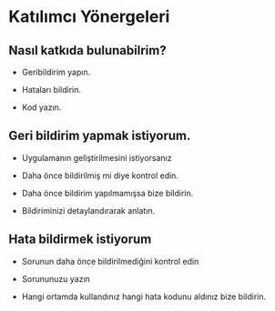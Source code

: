 # Katılımcı Yönergeleri

## Nasıl katkıda bulunabilrim?

- Geribildirim yapın.

- Hataları bildirin.

- Kod yazın.

## Geri bildirim yapmak istiyorum.

- Uygulamanın geliştirilmesini istiyorsanız

- Daha önce bildirilmiş mi diye kontrol edin.

- Daha önce bildirim yapılmamışsa bize bildirin.

- Bildiriminizi detaylandırarak anlatın.

## Hata bildirmek istiyorum

- Sorunun daha önce bildirilmediğini kontrol edin

- Sorununuzu yazın

- Hangi ortamda kullandınız hangi hata kodunu aldınız bize bildirin.

